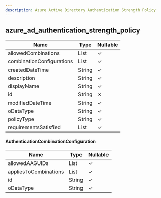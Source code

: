 ```yaml
---
description: Azure Active Directory Authentication Strength Policy
---
```

azure_ad_authentication_strength_policy
---------------------------------------

| **Name**                  | **Type**                                     | **Nullable** |
| ------------------------- | -------------------------------------------- | ------------ |
| allowedCombinations       | List<List>                                   | &check;      |
| combinationConfigurations | List<AuthenticationCombinationConfiguration> | &check;      |
| createdDateTime           | String                                       | &check;      |
| description               | String                                       | &check;      |
| displayName               | String                                       | &check;      |
| id                        | String                                       | &cross;      |
| modifiedDateTime          | String                                       | &check;      |
| oDataType                 | String                                       | &check;      |
| policyType                | String                                       | &check;      |
| requirementsSatisfied     | List<String>                                 | &check;      |

#### AuthenticationCombinationConfiguration
| **Name**              | **Type**     | **Nullable** |
| --------------------- | ------------ | ------------ |
| allowedAAGUIDs        | List<String> | &check;      |
| appliesToCombinations | List<List>   | &check;      |
| id                    | String       | &check;      |
| oDataType             | String       | &check;      |

